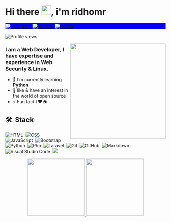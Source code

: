 <h1 align="left">Hi there <img src="https://raw.githubusercontent.com/kaueMarques/kaueMarques/master/hi.gif" width="30px">, i'm ridhomr</h1>
<p align="left" style="background:blue">
  <a href="https://www.instagram.com/ridhomarhaban/?hl=id" target="_blank">
    <img align="center" src="https://img.shields.io/badge/-ridhomarhaban-05122A?style=flat&logo=instagram" alt="instagram"/>
  </a>
  <a href="https://id.linkedin.com/in/ridho-marhaban-b347131a2" target="_blank">
    <img align="center" src="https://img.shields.io/badge/-ridhomarhaban-05122A?style=flat&logo=linkedin" alt="linkedin"/>
  </a>
  <a href="https://twitter.com/RidhoMarhaban7" target="_blank">
    <img align="center" src="https://img.shields.io/badge/-ridhomarhaban-05122A?style=flat&logo=twitter" alt="twitter"/>
  </a>
</p>

<p align="left"> <img src="https://komarev.com/ghpvc/?username=ridhomr&color=blueviolet" alt="Profile views" /> </p>
<img align="right" width="300em" height="300em" src="https://github.com/birobirobiro/birobirobiro/blob/master/animation_500_kv8i962g.gif?raw=true"/>
<h3>I am a Web Developer, I have expertise and experience in Web Security & Linux.</h3>

- 🌱  I’m currently learning **Python**
- 🚀  like & have an interest in the world of open source
- ⚡ Fun fact **I ❤️️ ☕**

## 🛠 &nbsp;Stack
![HTML](https://img.shields.io/badge/-HTML-05122A?style=flat&logo=HTML5)&nbsp;
![CSS](https://img.shields.io/badge/-CSS-05122A?style=flat&logo=CSS3&logoColor=1572B6)&nbsp;
![JavaScript](https://img.shields.io/badge/-JavaScript-05122A?style=flat&logo=javascript)&nbsp;
![Bootstrap](https://img.shields.io/badge/-Bootstrap-05122A?style=flat&logo=bootstrap)&nbsp;
![Python](https://img.shields.io/badge/-Python-05122A?style=flat&logo=python)&nbsp;
![Php](https://img.shields.io/badge/-Php-05122A?style=flat&logo=php)&nbsp;
![Laravel](https://img.shields.io/badge/-Laravel-05122A?style=flat&logo=laravel)&nbsp;
![Git](https://img.shields.io/badge/-Git-05122A?style=flat&logo=git)&nbsp;
![GitHub](https://img.shields.io/badge/-GitHub-05122A?style=flat&logo=github)&nbsp;
![Markdown](https://img.shields.io/badge/-Markdown-05122A?style=flat&logo=markdown)&nbsp;
![Visual Studio Code](https://img.shields.io/badge/-Visual%20Studio%20Code-05122A?style=flat&logo=visual-studio-code&logoColor=007ACC)&nbsp;
<a href="https://www.youtube.com/watch?v=dQw4w9WgXcQ"><img src="https://user-images.githubusercontent.com/73097560/115834477-dbab4500-a447-11eb-908a-139a6edaec5c.gif"></a>

<p align="center">
<a href="https://github.com/RedBlood639">
  <img height="180em" src="https://github-readme-stats-eight-theta.vercel.app/api?username=ridhomr&show_icons=true&theme=algolia&include_all_commits=true&count_private=true"/>
  <img height="180em" src="https://github-readme-stats-eight-theta.vercel.app/api/top-langs/?username=ridhomr&layout=compact&langs_count=8&theme=algolia"/>
</a>
</p>

